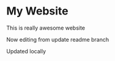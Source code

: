 # My Website

This is really awesome website

Now editing from update readme branch

Updated locally
